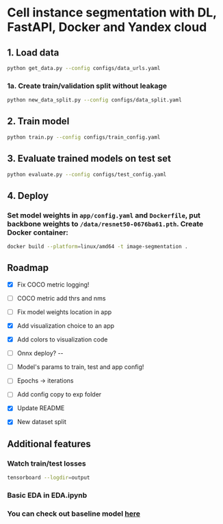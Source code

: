 # Cell instance segmentation with DL, FastAPI, Docker and Yandex cloud

## 1. Load data

```bash
python get_data.py --config configs/data_urls.yaml
```

### 1a. Create train/validation split without leakage

```bash
python new_data_split.py --config configs/data_split.yaml 
```

## 2. Train model

```bash
python train.py --config configs/train_config.yaml
```

## 3. Evaluate trained models on test set

```bash
python evaluate.py --config configs/test_config.yaml
```

## 4. Deploy

### Set model weights in `app/config.yaml` and `Dockerfile`, put backbone weights to `/data/resnet50-0676ba61.pth`. Create Docker container:

```bash
docker build --platform=linux/amd64 -t image-segmentation .
```

<!-- ROADMAP -->
## Roadmap

* [x] Fix COCO metric logging!

* [ ] COCO metric add thrs and nms

* [ ] Fix model weights location in app

* [x] Add visualization choice to an app

* [x] Add colors to visualization code

* [ ] Onnx deploy? --

* [ ] Model's params to train, test and app config!

* [ ] Epochs -> iterations

* [ ] Add config copy to exp folder

* [x] Update README

* [x] New dataset split

## Additional features

### Watch train/test losses

```bash
tensorboard --logdir=output
```

### Basic EDA in EDA.ipynb

### You can check out baseline model [here](https://bba2fr9fv1d6in16jt7b.containers.yandexcloud.net/docs)
